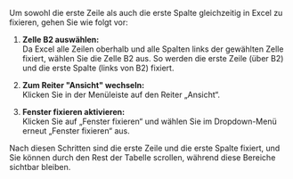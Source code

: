 Um sowohl die erste Zeile als auch die erste Spalte gleichzeitig in Excel zu fixieren, gehen Sie wie folgt vor:

1. **Zelle B2 auswählen:**  
    Da Excel alle Zeilen oberhalb und alle Spalten links der gewählten Zelle fixiert, wählen Sie die Zelle B2 aus. So werden die erste Zeile (über B2) und die erste Spalte (links von B2) fixiert.
    
2. **Zum Reiter "Ansicht" wechseln:**  
    Klicken Sie in der Menüleiste auf den Reiter „Ansicht“.
    
3. **Fenster fixieren aktivieren:**  
    Klicken Sie auf „Fenster fixieren“ und wählen Sie im Dropdown-Menü erneut „Fenster fixieren“ aus.
    

Nach diesen Schritten sind die erste Zeile und die erste Spalte fixiert, und Sie können durch den Rest der Tabelle scrollen, während diese Bereiche sichtbar bleiben.
